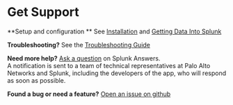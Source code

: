 Get Support
===========

**Setup and configuration **
See [Installation](/installation.md) and [Getting Data Into Splunk](/getting-data-in.md)

**Troubleshooting?**
See the [Troubleshooting Guide](/troubleshoot.md)

**Need more help?**
[Ask a question](https://answers.splunk.com/answers/ask.html?appid=491) on Splunk Answers.  
A notification is sent to a team of technical representatives at Palo Alto Networks and Splunk, including the developers of the app, who will respond as soon as possible.

**Found a bug or need a feature?**
[Open an issue on github](https://github.com/PaloAltoNetworks-BD/SplunkforPaloAltoNetworks/issues)